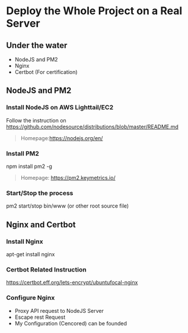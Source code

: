 # Deploy the Whole Project on a Real Server

## Under the water
* NodeJS and PM2
* Nginx
* Certbot (For certification)

## NodeJS and PM2
### Install NodeJS on AWS Lighttail/EC2
Follow the instruction on 
https://github.com/nodesource/distributions/blob/master/README.md
> Homepage:https://nodejs.org/en/

### Install PM2
npm install pm2 -g
> Homepage: https://pm2.keymetrics.io/

### Start/Stop the process
pm2 start/stop bin/www (or other root source file)

## Nginx and Certbot
### Install Nginx
apt-get install nginx
### Certbot Related Instruction
https://certbot.eff.org/lets-encrypt/ubuntufocal-nginx
### Configure Nginx
* Proxy API request to NodeJS Server
* Escape rest Request
* My Configuration (Cencored) can be founded
